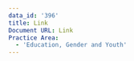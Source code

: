 ```yaml
---
data_id: '396'
title: Link
Document URL: Link
Practice Area:
  - 'Education, Gender and Youth'
---
```

